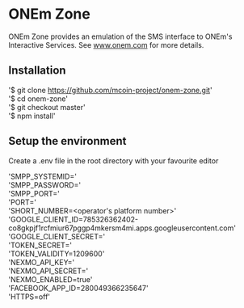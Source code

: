 ONEm Zone
=========

ONEm Zone provides an emulation of the SMS interface to ONEm's Interactive Services.  See www.onem.com for more details.

## Installation

'$ git clone https://github.com/mcoin-project/onem-zone.git'  
'$ cd onem-zone'  
'$ git checkout master'  
'$ npm install'  

## Setup the environment

Create a .env file in the root directory with your favourite editor

'SMPP_SYSTEMID=<system id>'  
'SMPP_PASSWORD=<password>'  
'SMPP_PORT=<smpp port>'  
'PORT=<http port>'  
'SHORT_NUMBER=<operator's platform number>'  
'GOOGLE_CLIENT_ID=785326362402-co8gkpjf1rcfmiur67pggp4mkersm4mi.apps.googleusercontent.com'  
'GOOGLE_CLIENT_SECRET=<google secret>'  
'TOKEN_SECRET=<something secure>'  
'TOKEN_VALIDITY=1209600'  
'NEXMO_API_KEY=<key from nexmo credentials>'  
'NEXMO_API_SECRET=<nexmo account secret>'  
'NEXMO_ENABLED=true'  
'FACEBOOK_APP_ID=280049366235647'  
'HTTPS=off'  

